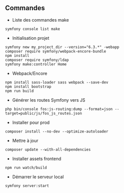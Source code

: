 ## Commandes

- Liste des commandes make
```
symfony console list make
```

- Initialisation projet
```
symfony new my_project_dir --version="6.3.*" -webapp
composer require symfony/webpack-encore-bundle
npm install
composer require symfony/ldap
symfony make:controller Home
```

- Webpack/Encore
```
npm install sass-loader sass webpack --save-dev
npm install bootstrap
npm run build
```
- Générer les routes Symfony vers JS
```
php bin/console fos:js-routing:dump --format=json --target=public/js/fos_js_routes.json
```

- Installer pour prod
```
composer install --no-dev --optimize-autoloader
```

- Mettre à jour
```
composer update --with-all-dependencies
```

- Installer assets frontend
```
npm run watch/build
```

- Démarrer le serveur local
```
symfony server:start
```
